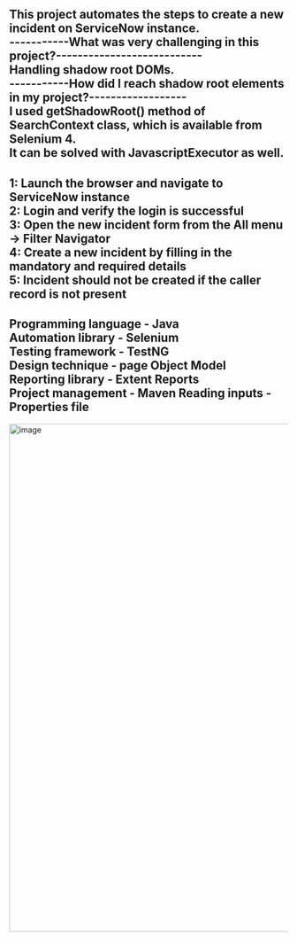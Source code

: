 This project automates the steps to create a new incident on ServiceNow instance.  
-----------What was very challenging in this project?---------------------------    
Handling shadow root DOMs.   
-----------How did I reach shadow root elements in my project?------------------  
I used getShadowRoot() method of SearchContext class, which is available from Selenium 4.  
It can be solved with JavascriptExecutor as well.  
-------------------------------------------------------------------------------------------  
1: Launch the browser and navigate to ServiceNow instance  
2: Login and verify the login is successful  
3: Open the new incident form from the All menu -> Filter Navigator  
4: Create a new incident by filling in the mandatory and required details  
5: Incident should not be created if the caller record is not present    
--------------------------------------------------------------------------------------------
Programming language - Java  
Automation library - Selenium  
Testing framework - TestNG  
Design technique - page Object Model  
Reporting library - Extent Reports  
Project management - Maven
Reading inputs - Properties file
---------------------------------------------------------------------------------------------   
<img width="917" alt="image" src="https://github.com/GayathriHarinarayanan/ServiceNowSeleniumProject-Java/assets/160327903/18e57c9d-8bea-43d9-9989-9707945239a0">
